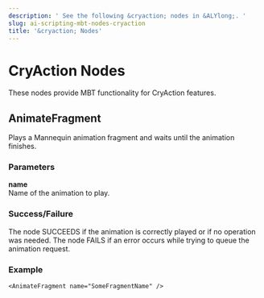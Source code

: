 ```yaml
---
description: ' See the following &cryaction; nodes in &ALYlong;. '
slug: ai-scripting-mbt-nodes-cryaction
title: '&cryaction; Nodes'
---
```

# CryAction Nodes<a name="ai-scripting-mbt-nodes-cryaction"></a>

These nodes provide MBT functionality for CryAction features\.

## AnimateFragment<a name="ai-scripting-mbt-nodes-cryaction-animatefragment"></a>

Plays a Mannequin animation fragment and waits until the animation finishes\. 

### Parameters<a name="ai-scripting-mbt-nodes-cryaction-animatefragment-parameters"></a>

**name**  
Name of the animation to play\.

### Success/Failure<a name="ai-scripting-mbt-nodes-cryaction-animatefragment-success"></a>

The node SUCCEEDS if the animation is correctly played or if no operation was needed\. The node FAILS if an error occurs while trying to queue the animation request\.

### Example<a name="ai-scripting-mbt-nodes-cryaction-animatefragment-example"></a>

```
<AnimateFragment name="SomeFragmentName" />
```